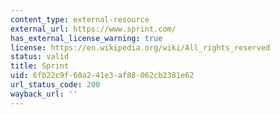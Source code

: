 ```yaml
---
content_type: external-resource
external_url: https://www.sprint.com/
has_external_license_warning: true
license: https://en.wikipedia.org/wiki/All_rights_reserved
status: valid
title: Sprint
uid: 6fb22c9f-60a2-41e3-af88-062cb2381e62
url_status_code: 200
wayback_url: ''
---
```

